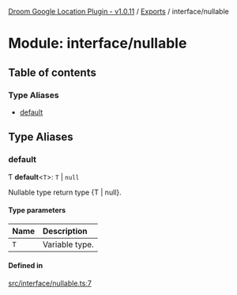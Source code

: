 [Droom Google Location Plugin - v1.0.11](../README.md) / [Exports](../modules.md) / interface/nullable

# Module: interface/nullable

## Table of contents

### Type Aliases

- [default](interface_nullable.md#default)

## Type Aliases

### default

Ƭ **default**<`T`\>: `T` \| ``null``

Nullable<T> type return type {T | null}.

#### Type parameters

| Name | Description |
| :------ | :------ |
| `T` | Variable type. |

#### Defined in

[src/interface/nullable.ts:7](https://github.com/hitendrarao/location/blob/31fbd1f/src/interface/nullable.ts#L7)
